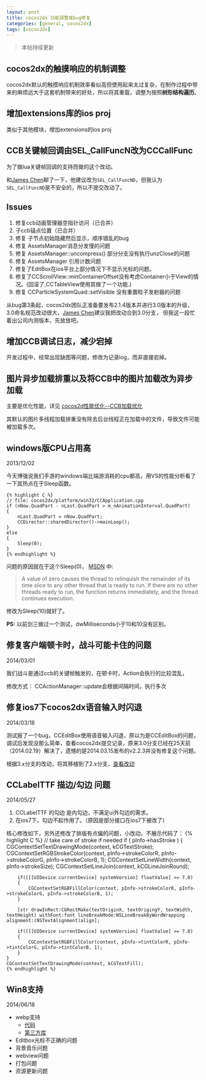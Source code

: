 ```yaml
---
layout: post
title: cocos2dx 功能调整或bug修复
categories: [general, cocos2dx]
tags: [cocos2dx]
---
```


> 本帖持续更新

## cocos2dx的触摸响应的机制调整 ##

cocos2dx默认的触摸响应机制效率看似高但使用起来太过复杂，在制作过程中带来的麻烦远大于这套机制带来的好处，所以将其重载，调整为按照**树形结构遍历**。

## 增加extensions库的ios proj ##

类似于其他模块，增加extensions的ios proj

## CCB关键帧回调由SEL_CallFuncN改为CCCallFunc ##

为了做lua关键帧回调的支持而做的这个改动。

和[James Chen]聊了一下，他建议改为`SEL_CallFuncND`，但我认为`SEL_CallFuncND`是不安全的，所以不提交改动了。

## Issues ##
1. 修复ccb动画管理器空指针访问（已合并）
1. 子ccb锚点位置（已合并）
1. 修复 子节点初始隐藏然后显示，顺序错乱的bug
1. 修复 AssetsManager消息分发慢的问题
1. 修复 AssetsManager::uncompress() 部分分支没有执行unzClose的问题
1. 修复 AssetsManager 引用计数问题
1. 修复了EditBox在ios平台上部分情况下不显示光标的问题。
1. 修复了CCScrollView::minContainerOffset没有考虑Container小于View的情况。(回滚了,CCTableView使用其做了一个功能.)
1. 修复 CCParticleSystemQuad::setVisible 没有重置粒子发射器的问题

从bug第3条起，cocos2dx团队正准备要发布2.1.4版本并进行3.0版本的升级，
3.0命名规范改动很大，[James Chen]建议我把改动合到3.0分支，
但我这一段忙着出公司内测版本，先放放吧。

## 增加CCB调试日志，减少宕掉 ##
开发过程中，经常出现缺图等问题，修改为记录log，而非直接宕掉。

## 图片异步加载排重以及将CCB中的图片加载改为异步加载 ##
主要是优化性能，详见 [cocos2d性能优化--CCB加载优化](../cocos2dx_ccbreader_optimize/)

其默认的图片多线程加载排重没有除去后台线程正在加载中的文件，导致文件可能被加载多次。

## windows版CPU占用高 ##
2013/12/02

今天博强说我们手游的windows端比端游消耗的cpu都高，用VS的性能分析看了一下其热点在于Sleep函数。

    {% highlight C %}
    // file: cocos2dx/platform/win32/CCApplication.cpp
    if (nNow.QuadPart - nLast.QuadPart > m_nAnimationInterval.QuadPart)
    {
        nLast.QuadPart = nNow.QuadPart;
        CCDirector::sharedDirector()->mainLoop();
    }
    else
    {
        Sleep(0); 
    }
    {% endhighlight %}


问题的原因就在于这个Sleep(0)， [MSDN](http://msdn.microsoft.com/en-us/library/windows/desktop/ms686298\(v=vs.85\).aspx) 中:

> A value of zero causes the thread to relinquish the remainder of its
> time slice to any other thread that is ready to run. If there are no
> other threads ready to run, the function returns immediately, and the
> thread continues execution.

修改为Sleep(10)就好了。

**PS:** 以前剑三做过一个测试，dwMilliseconds小于10和10没有区别。

## 修复客户端顿卡时，战斗可能卡住的问题 ##
2014/03/01

我们战斗是通过ccb的关键帧触发的，在顿卡时，Action会执行的比较混乱，

修改方式：
CCActionManager::update会根据间隔时间，执行多次

## 修复ios7下cocos2dx语音输入时闪退 ##
2014/03/18

测试报了一个bug，CCEditBox使用语音输入闪退，原以为是CCEditBox的问题，调试后发现没那么简单，查看cocos2dx提交记录，原来3.0分支已经在25天前（2014.02.19）解决了，遗憾的是2014.03.15发布的v2.2.3并没有修复这个问题。

根据3.x分支的改动，将其移植到了2.x分支，[查看改动](https://github.com/cocos2d/cocos2d-x/pull/5861/files)

## CCLabelTTF 描边/勾边 问题 ##
2014/05/27

1. CCLabelTTF 的勾边 是内勾边，不满足ui外勾边的需求。 
1. 在ios7下，勾边不起作用了。（原因是部分接口在ios7下被改了）

核心修改如下，另外还修改了排版有点偏的问题，小改动，不展示代码了：
    {% highlight C %}
    // take care of stroke if needed
    if ( pInfo->hasStroke )
    {
        CGContextSetTextDrawingMode(context, kCGTextStroke);
        CGContextSetRGBStrokeColor(context, pInfo->strokeColorR, pInfo->strokeColorG, pInfo->strokeColorB, 1);
        CGContextSetLineWidth(context, pInfo->strokeSize);
        CGContextSetLineJoin(context, kCGLineJoinRound);
        
        if([[[UIDevice currentDevice] systemVersion] floatValue] >= 7.0)
        {
            CGContextSetRGBFillColor(context, pInfo->strokeColorR, pInfo->strokeColorG, pInfo->strokeColorB, 1);
        }
        
        [str drawInRect:CGRectMake(textOriginX, textOrigingY, textWidth, textHeight) withFont:font lineBreakMode:NSLineBreakByWordWrapping alignment:(NSTextAlignment)align];
        
        if([[[UIDevice currentDevice] systemVersion] floatValue] >= 7.0)
        {
            CGContextSetRGBFillColor(context, pInfo->tintColorR, pInfo->tintColorG, pInfo->tintColorB, 1);
        }
    }
    CGContextSetTextDrawingMode(context, kCGTextFill);
    {% endhighlight %}

## Win8支持 ##
2014/06/18

- webp支持 
    - [代码](https://github.com/cocos2d/cocos2d-x/pull/7124/files)  
    - [第三方库](https://github.com/cocos2d/cocos2d-x-3rd-party-libs-bin/pull/11/files)
- Editbox光标不正确的问题
- 背景音乐问题
- webview问题
- 打包问题
- 资源更新问题


[James Chen]: https://github.com/dumganhar






